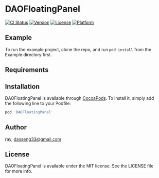 # DAOFloatingPanel

[![CI Status](https://img.shields.io/travis/ray/DAOFloatingPanel.svg?style=flat)](https://travis-ci.org/ray/DAOFloatingPanel)
[![Version](https://img.shields.io/cocoapods/v/DAOFloatingPanel.svg?style=flat)](https://cocoapods.org/pods/DAOFloatingPanel)
[![License](https://img.shields.io/cocoapods/l/DAOFloatingPanel.svg?style=flat)](https://cocoapods.org/pods/DAOFloatingPanel)
[![Platform](https://img.shields.io/cocoapods/p/DAOFloatingPanel.svg?style=flat)](https://cocoapods.org/pods/DAOFloatingPanel)

## Example

To run the example project, clone the repo, and run `pod install` from the Example directory first.

## Requirements

## Installation

DAOFloatingPanel is available through [CocoaPods](https://cocoapods.org). To install
it, simply add the following line to your Podfile:

```ruby
pod 'DAOFloatingPanel'
```

## Author

ray, daoseng33@gmail.com

## License

DAOFloatingPanel is available under the MIT license. See the LICENSE file for more info.
